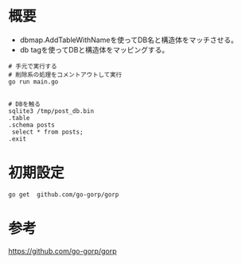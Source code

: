 # 概要
- dbmap.AddTableWithNameを使ってDB名と構造体をマッチさせる。
- db tagを使ってDBと構造体をマッピングする。

```shell
# 手元で実行する
# 削除系の処理をコメントアウトして実行
go run main.go
```

```shell

# DBを触る
sqlite3 /tmp/post_db.bin
.table
.schema posts
 select * from posts;
.exit
```

# 初期設定
```shell
go get 	github.com/go-gorp/gorp
```

# 参考
https://github.com/go-gorp/gorp